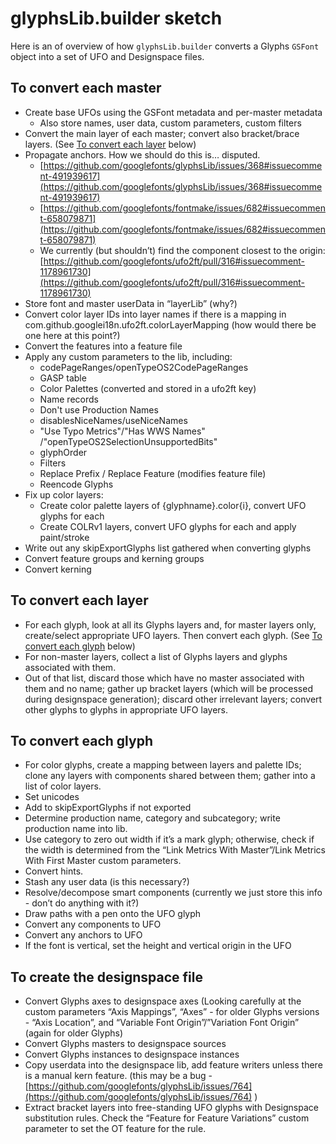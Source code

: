 # glyphsLib.builder sketch

Here is an of overview of how `glyphsLib.builder` converts a Glyphs `GSFont` object into a set of UFO and Designspace files.

## To convert each master

* Create base UFOs using the GSFont metadata and per-master metadata
    * Also store names, user data, custom parameters, custom filters
* Convert the main layer of each master; convert also bracket/brace layers. (See [To convert each layer](#To_convert_each_layer) below)
* Propagate anchors. How we should do this is… disputed.
    * [https://github.com/googlefonts/glyphsLib/issues/368#issuecomment-491939617](https://github.com/googlefonts/glyphsLib/issues/368#issuecomment-491939617)
    * [https://github.com/googlefonts/fontmake/issues/682#issuecomment-658079871](https://github.com/googlefonts/fontmake/issues/682#issuecomment-658079871)
    * We currently (but shouldn’t) find the component closest to the origin: [https://github.com/googlefonts/ufo2ft/pull/316#issuecomment-1178961730](https://github.com/googlefonts/ufo2ft/pull/316#issuecomment-1178961730)
* Store font and master userData in “layerLib” (why?)
* Convert color layer IDs into layer names if there is a mapping in com.github.googlei18n.ufo2ft.colorLayerMapping (how would there be one here at this point?)
* Convert the features into a feature file
* Apply any custom parameters to the lib, including:
    * codePageRanges/openTypeOS2CodePageRanges
    * GASP table
    * Color Palettes (converted and stored in a ufo2ft key)
    * Name records
    * Don't use Production Names
    * disablesNiceNames/useNiceNames
    * "Use Typo Metrics"/"Has WWS Names" /"openTypeOS2SelectionUnsupportedBits"
    * glyphOrder
    * Filters
    * Replace Prefix / Replace Feature (modifies feature file)
    * Reencode Glyphs
* Fix up color layers:
    * Create color palette layers of {glyphname}.color{i}, convert UFO glyphs for each
    * Create COLRv1 layers, convert UFO glyphs for each and apply paint/stroke
* Write out any skipExportGlyphs list gathered when converting glyphs
* Convert feature groups and kerning groups
* Convert kerning

## To convert each layer

* For each glyph, look at all its Glyphs layers and, for master layers only, create/select appropriate UFO layers. Then convert each glyph. (See [To convert each glyph](#To_convert_each_glyph) below)
* For non-master layers, collect a list of Glyphs layers and glyphs associated with them.
* Out of that list, discard those which have no master associated with them and no name; gather up bracket layers (which will be processed during designspace generation); discard other irrelevant layers; convert other glyphs to glyphs in appropriate UFO layers.

## To convert each glyph

* For color glyphs, create a mapping between layers and palette IDs; clone any layers with components shared between them; gather into a list of color layers.
* Set unicodes
* Add to skipExportGlyphs if not exported
* Determine production name, category and subcategory; write production name into lib.
* Use category to zero out width if it’s a mark glyph; otherwise, check if the width is determined from the “Link Metrics With Master”/Link Metrics With First Master custom parameters.
* Convert hints.
* Stash any user data (is this necessary?)
* Resolve/decompose smart components (currently we just store this info - don’t do anything with it?)
* Draw paths with a pen onto the UFO glyph
* Convert any components to UFO
* Convert any anchors to UFO
* If the font is vertical, set the height and vertical origin in the UFO

## To create the designspace file

* Convert Glyphs axes to designspace axes (Looking carefully at the custom parameters “Axis Mappings”, “Axes” - for older Glyphs versions - “Axis Location”, and “Variable Font Origin”/”Variation Font Origin” (again for older Glyphs)
* Convert Glyphs masters to designspace sources
* Convert Glyphs instances to designspace instances
* Copy userdata into the designspace lib, add feature writers unless there is a manual kern feature. (this may be a bug - [https://github.com/googlefonts/glyphsLib/issues/764](https://github.com/googlefonts/glyphsLib/issues/764) )
* Extract bracket layers into free-standing UFO glyphs with Designspace substitution rules. Check the “Feature for Feature Variations” custom parameter to set the OT feature for the rule.
